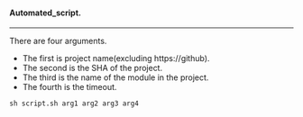 #### Automated_script.

------

There are four arguments.

- The first is project name(excluding https://github).
- The second is the SHA of the project.
- The third is the name of the module in the project.
- The fourth is the timeout.


```
sh script.sh arg1 arg2 arg3 arg4
```

